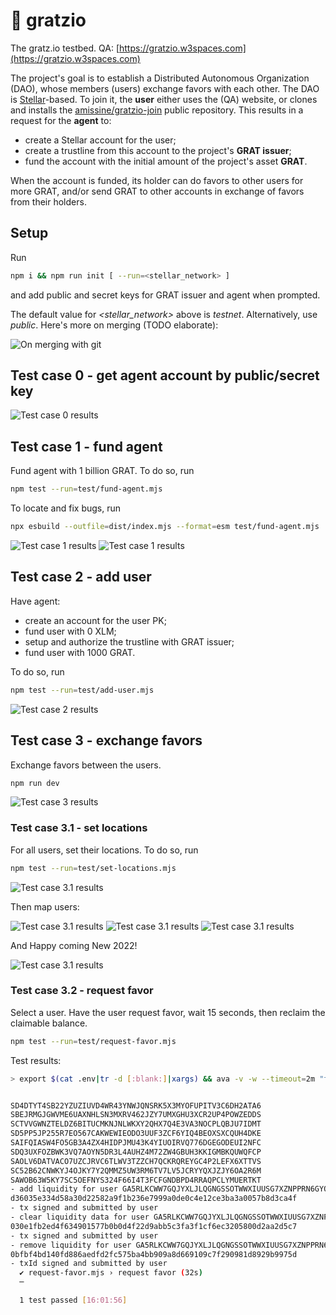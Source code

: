 # 👷 gratzio
The gratz.io testbed. QA: [https://gratzio.w3spaces.com](https://gratzio.w3spaces.com)

The project's goal is to establish a Distributed Autonomous Organization (DAO), whose members (users) exchange favors with each other. The DAO is [Stellar](https://stellar.org/)-based. To join it, the **user** either uses the (QA) website, or clones and installs the [amissine/gratzio-join](https://github.com/amissine/gratzio-join) public repository. This results in a request for the **agent** to:

- create a Stellar account for the user;
- create a trustline from this account to the project's **GRAT issuer**;
- fund the account with the initial amount of the project's asset **GRAT**.

When the account is funded, its holder can do favors to other users for more GRAT, and/or send GRAT to other accounts in exchange of favors from their holders.

## Setup

Run

```bash
npm i && npm run init [ --run=<stellar_network> ]
```

and add public and secret keys for GRAT issuer and agent when prompted. 

The default value for *\<stellar_network\>* above is *testnet*. Alternatively, use *public*. Here's more on merging (TODO elaborate):

![On merging with git](./gitmerge.png "From old files")

## Test case 0 - get agent account by public/secret key

![Test case 0 results](./account.test.png "Shoot 3")

## Test case 1 - fund agent

Fund agent with 1 billion GRAT. To do so, run

```bash
npm test --run=test/fund-agent.mjs
```

To locate and fix bugs, run

```bash
npx esbuild --outfile=dist/index.mjs --format=esm test/fund-agent.mjs
```

![Test case 1 results](./fund-agent-1.test.png "Shoot 1")
![Test case 1 results](./fund-agent-2.test.png "Shoot 1")

## Test case 2 - add user

Have agent:

- create an account for the user PK;
- fund user with 0 XLM;
- setup and authorize the trustline with GRAT issuer;
- fund user with 1000 GRAT.

To do so, run

```bash
npm test --run=test/add-user.mjs
```

![Test case 2 results](./add-user.test.png "Shoot 1")

## Test case 3 - exchange favors

Exchange favors between the users.

```bash
npm run dev 
```

![Test case 3 results](./exchange-favors.test.png "Shoot 1")

### Test case 3.1 - set locations

For all users, set their locations. To do so, run

```bash
npm test --run=test/set-locations.mjs
```

![Test case 3.1 results](./set-9-locations.test.png "Shoot 1")

Then map users:

![Test case 3.1 results](./get-9-locations-1.test.png "Shoot 1")
![Test case 3.1 results](./get-9-locations-2.test.png "Shoot 1")
![Test case 3.1 results](./map-9-locations.test.png "Shoot 1")

And Happy coming New 2022!

![Test case 3.1 results](./add-saskatoon.test.png "Shoot 1")

### Test case 3.2 - request favor

Select a user. Have the user request favor, wait 15 seconds, then reclaim the claimable balance.

```bash
npm test --run=test/request-favor.mjs
```

Test results:

```bash
> export $(cat .env|tr -d [:blank:]|xargs) && ava -v -w --timeout=2m "test/request-favor.mjs"


SD4DTYT4SB22YZUZIUVD4WR43YNWJQNSRK5X3MYOFUPITV3C6DH2ATA6
SBEJRMGJGWVME6UAXNHLSN3MXRV462JZY7UMXGHU3XCR2UP4POWZEDDS
SCTVVGWNZTELDZ6BITUCMKNJNLWKXY2QHX7Q4E3VA3NOCPLQBJU7IDMT
SD5PP5JP255R7EO567CAKWEWIEODO3UUF3ZCF6YIQ4BEOXSXCQUH4DKE
SAIFQIASW4FO5GB3A4ZX4HIDPJMU43K4YIUOIRVQ776DGEGODEUI2NFC
SDQ3UXFOZBWK3VQ7AOYN5DR3L4AUHZ4M72ZW4GBUH3KKIGMBKQUWQFCP
SAOLV6DATVACO7UZCJRVC6TLWV3TZZCH7QCKRQREYGC4P2LEFX6XTTVS
SC52B62CNWKYJ4OJKY7Y2QMMZ5UW3RM6TV7LV5JCRYYQXJZJY6OA2R6M
SAWOB63W5KY7SC5OEFNYS324F66I4T3FCFGNDBPD4RRAQPCLYMUERTKT
- add liquidity for user GA5RLKCWW7GQJYXLJLQGNGSSOTWWXIUUSG7XZNPPRN6GYOSSGF66MEKI signed by AGENT
d36035e334d58a30d22582a9f1b236e7999a0de0c4e12ce3ba3a0057b8d3ca4f
- tx signed and submitted by user
- clear liquidity data for user GA5RLKCWW7GQJYXLJLQGNGSSOTWWXIUUSG7XZNPPRN6GYOSSGF66MEKI signed by AGENT
030e1fb2ed4f634901577b0b0d4f22d9abb5c3fa3f1cf6ec3205800d2aa2d5c7
- tx signed and submitted by user
- remove liquidity for user GA5RLKCWW7GQJYXLJLQGNGSSOTWWXIUUSG7XZNPPRN6GYOSSGF66MEKI signed by AGENT
0bfbf4bd140fd886aedfd2fc575ba4bb909a8d669109c7f290981d8929b9975d
- txId signed and submitted by user
  ✔ request-favor.mjs › request favor (32s)
  ─

  1 test passed [16:01:56]
```

